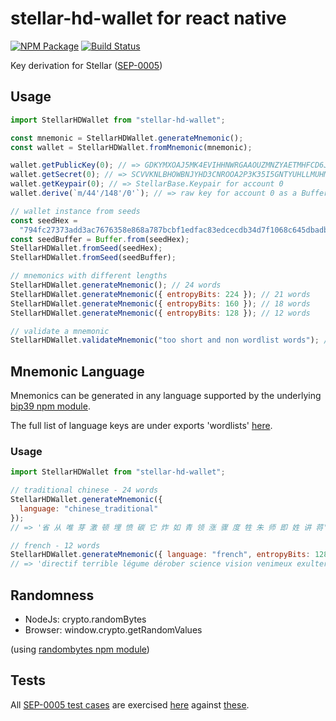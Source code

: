 # stellar-hd-wallet for react native

[![NPM Package](https://img.shields.io/npm/v/stellar-hd-wallet.svg?style=flat-square)](https://www.npmjs.org/package/stellar-hd-wallet)
[![Build Status](https://img.shields.io/travis/chatch/stellar-hd-wallet.svg?branch=master&style=flat-square)](https://travis-ci.org/chatch/stellar-hd-wallet)

Key derivation for Stellar ([SEP-0005](https://github.com/stellar/stellar-protocol/blob/master/ecosystem/sep-0005.md))

## Usage

```js
import StellarHDWallet from "stellar-hd-wallet";

const mnemonic = StellarHDWallet.generateMnemonic();
const wallet = StellarHDWallet.fromMnemonic(mnemonic);

wallet.getPublicKey(0); // => GDKYMXOAJ5MK4EVIHHNWRGAAOUZMNZYAETMHFCD6JCVBPZ77TUAZFPKT
wallet.getSecret(0); // => SCVVKNLBHOWBNJYHD3CNROOA2P3K35I5GNTYUHLLMUHMHWQYNEI7LVED
wallet.getKeypair(0); // => StellarBase.Keypair for account 0
wallet.derive(`m/44'/148'/0'`); // => raw key for account 0 as a Buffer

// wallet instance from seeds
const seedHex =
  "794fc27373add3ac7676358e868a787bcbf1edfac83edcecdb34d7f1068c645dbadba563f3f3a4287d273ac4f052d2fc650ba953e7af1a016d7b91f4d273378f";
const seedBuffer = Buffer.from(seedHex);
StellarHDWallet.fromSeed(seedHex);
StellarHDWallet.fromSeed(seedBuffer);

// mnemonics with different lengths
StellarHDWallet.generateMnemonic(); // 24 words
StellarHDWallet.generateMnemonic({ entropyBits: 224 }); // 21 words
StellarHDWallet.generateMnemonic({ entropyBits: 160 }); // 18 words
StellarHDWallet.generateMnemonic({ entropyBits: 128 }); // 12 words

// validate a mnemonic
StellarHDWallet.validateMnemonic("too short and non wordlist words"); // false
```

## Mnemonic Language

Mnemonics can be generated in any language supported by the underlying [bip39 npm module](https://github.com/bitcoinjs/bip39).

The full list of language keys are under exports 'wordlists' [here](https://github.com/bitcoinjs/bip39/blob/master/index.js).

### Usage

```js
import StellarHDWallet from "stellar-hd-wallet";

// traditional chinese - 24 words
StellarHDWallet.generateMnemonic({
  language: "chinese_traditional"
});
// => '省 从 唯 芽 激 顿 埋 愤 碳 它 炸 如 青 领 涨 骤 度 牲 朱 师 即 姓 讲 蒋'

// french - 12 words
StellarHDWallet.generateMnemonic({ language: "french", entropyBits: 128 });
// => 'directif terrible légume dérober science vision venimeux exulter abrasif vague mutuel innocent'
```

## Randomness

- NodeJs: crypto.randomBytes
- Browser: window.crypto.getRandomValues

(using [randombytes npm module](https://github.com/crypto-browserify/randombytes))

## Tests

All [SEP-0005 test cases](https://github.com/stellar/stellar-protocol/blob/master/ecosystem/sep-0005.md#test-cases) are exercised [here](https://github.com/chatch/stellar-hd-wallet/blob/master/test/sep0005.js) against [these](https://github.com/chatch/stellar-hd-wallet/tree/master/test/data).
